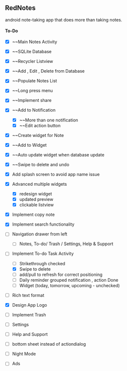 ## RedNotes
android note-taking app that does more than taking notes.


#### To-Do

- [x] ~~Main Notes Activity
- [x] ~~SQLite Database
- [x] ~~Recycler Listview
- [x] ~~Add , Edit , Delete from Database
- [x] ~~Populate Notes List
- [x] ~~Long press menu
- [x] ~~Implement share
- [x] ~~Add to Notification
  - [x] ~~More than one notification
  - [x] ~~Edit action button
- [x] ~~Create widget for Note
- [x] ~~Add to Widget
- [x] ~~Auto update widget when database update
- [x] ~~Swipe to delete and undo
- [x] Add splash screen to avoid app name issue
- [x] Advanced multiple widgets
  - [x] redesign widget
  - [x] updated preview
  - [x] clickable listview
- [x] Implement copy note
- [x] Implement search functionality
- [ ] Navigation drawer from left
  - [ ] Notes, To-do/ Trash / Settings, Help & Support
- [ ] Implement To-do Task Activity
  - [ ] Strikethrough checked
  - [x] Swipe to delete
  - [ ] add/pull to refresh for correct positioning
  - [ ] Daily reminder grouped notification , action Done
  - [ ] Widget (today, tomorrow, upcoming - unchecked)
- [ ] Rich text format
- [x] Design App Logo
- [ ] Implement Trash
- [ ] Settings
- [ ] Help and Support
- [ ] bottom sheet instead of actiondialog
- [ ] Night Mode
- [ ] Ads

